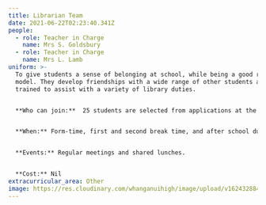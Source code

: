 ```yaml
---
title: Librarian Team
date: 2021-06-22T02:23:40.341Z
people:
  - role: Teacher in Charge
    name: Mrs S. Goldsbury
  - role: Teacher in Charge
    name: Mrs L. Lamb
uniform: >-
  To give students a sense of belonging at school, while being a good role
  model. They develop friendships with a wide range of other students and are
  trained to assist with a variety of library duties.


  **Who can join:**  25 students are selected from applications at the beginning of the year


  **When:** Form-time, first and second break time, and after school duties are available.


  **Events:** Regular meetings and shared lunches.


  **Cost:** Nil
extracurricular_area: Other
image: https://res.cloudinary.com/whanganuihigh/image/upload/v1624328846/Performing%20Arts/Library.jpg
---
```

